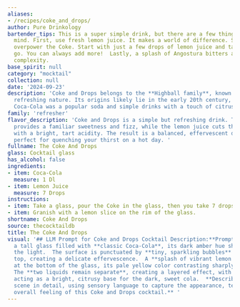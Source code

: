 ```yaml
---
aliases:
- /recipes/coke_and_drops/
author: Pure Drinkology
bartender_tips: This is a super simple drink, but there are a few things to keep in
  mind. First, use fresh lemon juice. It makes a world of difference. Second, don't
  overpower the Coke. Start with just a few drops of lemon juice and taste as you
  go. You can always add more!  Lastly, a splash of Angostura bitters adds a nice
  complexity.
base_spirit: null
category: "mocktail"
collection: null
date: '2024-09-23'
description: 'Coke and Drops belongs to the **Highball family**, known for their simple,
  refreshing nature. Its origins likely lie in the early 20th century, a time when
  Coca-Cola was a popular soda and simple drinks with a touch of citrus were common. '
family: 'refresher'
flavor_description: 'Coke and Drops is a simple but refreshing drink. The Coca-Cola
  provides a familiar sweetness and fizz, while the lemon juice cuts through the sugar
  with a bright, tart acidity. The result is a balanced, effervescent drink that''s
  perfect for quenching your thirst on a hot day. '
fullname: The Coke And Drops
glass: Cocktail glass
has_alcohol: false
ingredients:
- item: Coca-Cola
  measure: 1 Dl
- item: Lemon Juice
  measure: 7 Drops
instructions:
- item: Take a glass, pour the Coke in the glass, then you take 7 drops of lemon juice.
- item: Granish with a lemon slice on the rim of the glass.
shortname: Coke And Drops
source: thecocktaildb
title: The Coke And Drops
visual: '## LLM Prompt for Coke and Drops Cocktail Description:**Prompt:** Imagine
  a tall glass filled with **classic Coca-Cola**, its dark amber hue shimmering under
  the light.  The surface is punctuated by **tiny, sparkling bubbles** rising to the
  top, creating a delicate effervescence.  A **splash of vibrant lemon juice** sits
  at the bottom of the glass, its pale yellow color contrasting sharply with the cola.
  The **two liquids remain separate**, creating a layered effect, with the lemon juice
  acting as a bright, citrusy base for the dark, sweet cola.  **Describe this visual
  scene in detail, using sensory language to capture the appearance, texture, and
  overall feeling of this Coke and Drops cocktail.** '
---
```



